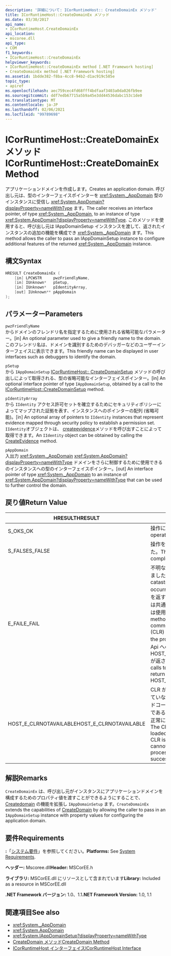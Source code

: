 ```yaml
---
description: '詳細について: ICorRuntimeHost:: CreateDomainEx メソッド'
title: ICorRuntimeHost::CreateDomainEx メソッド
ms.date: 03/30/2017
api_name:
- ICorRuntimeHost.CreateDomainEx
api_location:
- mscoree.dll
api_type:
- COM
f1_keywords:
- ICorRuntimeHost::CreateDomainEx
helpviewer_keywords:
- ICorRuntimeHost::CreateDomainEx method [.NET Framework hosting]
- CreateDomainEx method [.NET Framework hosting]
ms.assetid: 1bdde382-f8ba-4cc8-94b2-d1ac919c585e
topic_type:
- apiref
ms.openlocfilehash: aec759cec4fd68fff4bdfaaf3403a0da026fb9ee
ms.sourcegitcommit: ddf7edb67715a5b9a45e3dd44536dabc153c1de0
ms.translationtype: MT
ms.contentlocale: ja-JP
ms.lasthandoff: 02/06/2021
ms.locfileid: "99789698"
---
```

# <a name="icorruntimehostcreatedomainex-method"></a><span data-ttu-id="9cf65-103">ICorRuntimeHost::CreateDomainEx メソッド</span><span class="sxs-lookup"><span data-stu-id="9cf65-103">ICorRuntimeHost::CreateDomainEx Method</span></span>

<span data-ttu-id="9cf65-104">アプリケーションドメインを作成します。</span><span class="sxs-lookup"><span data-stu-id="9cf65-104">Creates an application domain.</span></span> <span data-ttu-id="9cf65-105">呼び出し元は、型のインターフェイスポインターを <xref:System._AppDomain> 型のインスタンスに受信し <xref:System.AppDomain?displayProperty=nameWithType> ます。</span><span class="sxs-lookup"><span data-stu-id="9cf65-105">The caller receives an interface pointer, of type <xref:System._AppDomain>, to an instance of type <xref:System.AppDomain?displayProperty=nameWithType>.</span></span> <span data-ttu-id="9cf65-106">このメソッドを使用すると、呼び出し元は IAppDomainSetup インスタンスを渡して、返されたインスタンスの追加の機能を構成でき <xref:System._AppDomain> ます。</span><span class="sxs-lookup"><span data-stu-id="9cf65-106">This method allows the caller to pass an IAppDomainSetup instance to configure additional features of the returned <xref:System._AppDomain> instance.</span></span>  
  
## <a name="syntax"></a><span data-ttu-id="9cf65-107">構文</span><span class="sxs-lookup"><span data-stu-id="9cf65-107">Syntax</span></span>  
  
```cpp  
HRESULT CreateDomainEx (  
    [in] LPCWSTR     pwzFriendlyName,  
    [in] IUnknown*   pSetup,  
    [in] IUnknown*   pIdentityArray,  
    [out] IUnknown** pAppDomain  
);  
```  
  
## <a name="parameters"></a><span data-ttu-id="9cf65-108">パラメーター</span><span class="sxs-lookup"><span data-stu-id="9cf65-108">Parameters</span></span>  

 `pwzFriendlyName`  
 <span data-ttu-id="9cf65-109">からドメインのフレンドリ名を指定するために使用される省略可能なパラメーター。</span><span class="sxs-lookup"><span data-stu-id="9cf65-109">[in] An optional parameter used to give a friendly name to the domain.</span></span> <span data-ttu-id="9cf65-110">このフレンドリ名は、ドメインを識別するためのデバッガーなどのユーザーインターフェイスに表示できます。</span><span class="sxs-lookup"><span data-stu-id="9cf65-110">This friendly name can be displayed in user interfaces such as debuggers to identify the domain.</span></span>  
  
 `pSetup`  
 <span data-ttu-id="9cf65-111">から `IAppDomainSetup` [ICorRuntimeHost:: CreateDomainSetup](icorruntimehost-createdomainsetup-method.md) メソッドの呼び出しによって取得される、型の省略可能なインターフェイスポインター。</span><span class="sxs-lookup"><span data-stu-id="9cf65-111">[in] An optional interface pointer of type `IAppDomainSetup`, obtained by a call to the [ICorRuntimeHost::CreateDomainSetup](icorruntimehost-createdomainsetup-method.md) method.</span></span>  
  
 `pIdentityArray`  
 <span data-ttu-id="9cf65-112">から `IIdentity` アクセス許可セットを確立するためにセキュリティポリシーによってマップされた証拠を表す、インスタンスへのポインターの配列 (省略可能)。</span><span class="sxs-lookup"><span data-stu-id="9cf65-112">[in] An optional array of pointers to `IIdentity` instances that represent evidence mapped through security policy to establish a permission set.</span></span> <span data-ttu-id="9cf65-113">`IIdentity`オブジェクトは、 [createevidence](icorruntimehost-createevidence-method.md)メソッドを呼び出すことによって取得できます。</span><span class="sxs-lookup"><span data-stu-id="9cf65-113">An `IIdentity` object can be obtained by calling the [CreateEvidence](icorruntimehost-createevidence-method.md) method.</span></span>  
  
 `pAppDomain`  
 <span data-ttu-id="9cf65-114">入出力 <xref:System._AppDomain> <xref:System.AppDomain?displayProperty=nameWithType> ドメインをさらに制御するために使用できるのインスタンスへの型のインターフェイスポインター。</span><span class="sxs-lookup"><span data-stu-id="9cf65-114">[out] An interface pointer of type <xref:System._AppDomain> to an instance of <xref:System.AppDomain?displayProperty=nameWithType> that can be used to further control the domain.</span></span>  
  
## <a name="return-value"></a><span data-ttu-id="9cf65-115">戻り値</span><span class="sxs-lookup"><span data-stu-id="9cf65-115">Return Value</span></span>  
  
|<span data-ttu-id="9cf65-116">HRESULT</span><span class="sxs-lookup"><span data-stu-id="9cf65-116">HRESULT</span></span>|<span data-ttu-id="9cf65-117">説明</span><span class="sxs-lookup"><span data-stu-id="9cf65-117">Description</span></span>|  
|-------------|-----------------|  
|<span data-ttu-id="9cf65-118">S_OK</span><span class="sxs-lookup"><span data-stu-id="9cf65-118">S_OK</span></span>|<span data-ttu-id="9cf65-119">操作に成功しました。</span><span class="sxs-lookup"><span data-stu-id="9cf65-119">The operation was successful.</span></span>|  
|<span data-ttu-id="9cf65-120">S_FALSE</span><span class="sxs-lookup"><span data-stu-id="9cf65-120">S_FALSE</span></span>|<span data-ttu-id="9cf65-121">操作を完了できませんでした。</span><span class="sxs-lookup"><span data-stu-id="9cf65-121">The operation failed to complete.</span></span>|  
|<span data-ttu-id="9cf65-122">E_FAIL</span><span class="sxs-lookup"><span data-stu-id="9cf65-122">E_FAIL</span></span>|<span data-ttu-id="9cf65-123">不明な重大なエラーが発生しました。</span><span class="sxs-lookup"><span data-stu-id="9cf65-123">An unknown, catastrophic failure occurred.</span></span> <span data-ttu-id="9cf65-124">メソッドが E_FAIL を返す場合、このプロセスでは共通言語ランタイム (CLR) は使用できなくなります。</span><span class="sxs-lookup"><span data-stu-id="9cf65-124">If a method returns E_FAIL, the common language runtime (CLR) is no longer usable in the process.</span></span> <span data-ttu-id="9cf65-125">後続のホスト Api への呼び出しでは HOST_E_CLRNOTAVAILABLE が返されます。</span><span class="sxs-lookup"><span data-stu-id="9cf65-125">Subsequent calls to any hosting APIs return HOST_E_CLRNOTAVAILABLE.</span></span>|  
|<span data-ttu-id="9cf65-126">HOST_E_CLRNOTAVAILABLE</span><span class="sxs-lookup"><span data-stu-id="9cf65-126">HOST_E_CLRNOTAVAILABLE</span></span>|<span data-ttu-id="9cf65-127">CLR がプロセスに読み込まれていないか、CLR がマネージドコードを実行できない状態であるか、または呼び出しが正常に処理されていません。</span><span class="sxs-lookup"><span data-stu-id="9cf65-127">The CLR has not been loaded into a process, or the CLR is in a state in which it cannot run managed code or process the call successfully.</span></span>|  
  
## <a name="remarks"></a><span data-ttu-id="9cf65-128">解説</span><span class="sxs-lookup"><span data-stu-id="9cf65-128">Remarks</span></span>  

 <span data-ttu-id="9cf65-129">`CreateDomainEx` は、呼び出し元がインスタンスにアプリケーションドメインを構成するためのプロパティ値を渡すことができるようにすることで、 [Createdomain](icorruntimehost-createdomain-method.md) の機能を拡張し `IAppDomainSetup` ます。</span><span class="sxs-lookup"><span data-stu-id="9cf65-129">`CreateDomainEx` extends the capabilities of [CreateDomain](icorruntimehost-createdomain-method.md) by allowing the caller to pass in an `IAppDomainSetup` instance with property values for configuring the application domain.</span></span>  
  
## <a name="requirements"></a><span data-ttu-id="9cf65-130">要件</span><span class="sxs-lookup"><span data-stu-id="9cf65-130">Requirements</span></span>  

 <span data-ttu-id="9cf65-131">**:**「[システム要件](../../get-started/system-requirements.md)」を参照してください。</span><span class="sxs-lookup"><span data-stu-id="9cf65-131">**Platforms:** See [System Requirements](../../get-started/system-requirements.md).</span></span>  
  
 <span data-ttu-id="9cf65-132">**ヘッダー:** Mscoree.dll</span><span class="sxs-lookup"><span data-stu-id="9cf65-132">**Header:** MSCorEE.h</span></span>  
  
 <span data-ttu-id="9cf65-133">**ライブラリ:** MSCorEE.dll にリソースとして含まれています</span><span class="sxs-lookup"><span data-stu-id="9cf65-133">**Library:** Included as a resource in MSCorEE.dll</span></span>  
  
 <span data-ttu-id="9cf65-134">**.NET Framework バージョン:** 1.0、1.1</span><span class="sxs-lookup"><span data-stu-id="9cf65-134">**.NET Framework Version:** 1.0, 1.1</span></span>  
  
## <a name="see-also"></a><span data-ttu-id="9cf65-135">関連項目</span><span class="sxs-lookup"><span data-stu-id="9cf65-135">See also</span></span>

- <xref:System._AppDomain>
- <xref:System.AppDomain>
- <xref:System.IAppDomainSetup?displayProperty=nameWithType>
- [<span data-ttu-id="9cf65-136">CreateDomain メソッド</span><span class="sxs-lookup"><span data-stu-id="9cf65-136">CreateDomain Method</span></span>](icorruntimehost-createdomain-method.md)
- [<span data-ttu-id="9cf65-137">ICorRuntimeHost インターフェイス</span><span class="sxs-lookup"><span data-stu-id="9cf65-137">ICorRuntimeHost Interface</span></span>](icorruntimehost-interface.md)
